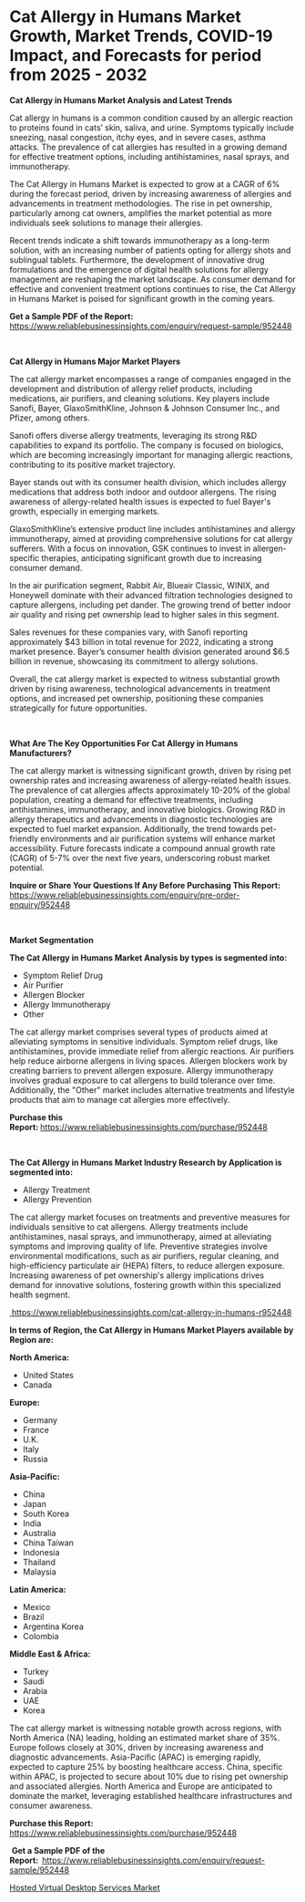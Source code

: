 <p><h1>Cat Allergy in Humans Market Growth, Market Trends, COVID-19 Impact, and Forecasts for period from 2025 - 2032</h1></p><p><strong>Cat Allergy in Humans Market Analysis and Latest Trends</strong></p>
<p><p>Cat allergy in humans is a common condition caused by an allergic reaction to proteins found in cats’ skin, saliva, and urine. Symptoms typically include sneezing, nasal congestion, itchy eyes, and in severe cases, asthma attacks. The prevalence of cat allergies has resulted in a growing demand for effective treatment options, including antihistamines, nasal sprays, and immunotherapy.</p><p>The Cat Allergy in Humans Market is expected to grow at a CAGR of 6% during the forecast period, driven by increasing awareness of allergies and advancements in treatment methodologies. The rise in pet ownership, particularly among cat owners, amplifies the market potential as more individuals seek solutions to manage their allergies. </p><p>Recent trends indicate a shift towards immunotherapy as a long-term solution, with an increasing number of patients opting for allergy shots and sublingual tablets. Furthermore, the development of innovative drug formulations and the emergence of digital health solutions for allergy management are reshaping the market landscape. As consumer demand for effective and convenient treatment options continues to rise, the Cat Allergy in Humans Market is poised for significant growth in the coming years.</p></p>
<p><strong>Get a Sample PDF of the Report:&nbsp;</strong> <a href="https://www.reliablebusinessinsights.com/enquiry/request-sample/952448?utm_campaign=3260&utm_medium=2&utm_source=Github&utm_content=ia&utm_term=06032025&utm_id=cat-allergy-in-humans">https://www.reliablebusinessinsights.com/enquiry/request-sample/952448</a></p>
<p>&nbsp;</p>
<p><strong>Cat Allergy in Humans Major Market Players</strong></p>
<p><p>The cat allergy market encompasses a range of companies engaged in the development and distribution of allergy relief products, including medications, air purifiers, and cleaning solutions. Key players include Sanofi, Bayer, GlaxoSmithKline, Johnson & Johnson Consumer Inc., and Pfizer, among others.</p><p>Sanofi offers diverse allergy treatments, leveraging its strong R&D capabilities to expand its portfolio. The company is focused on biologics, which are becoming increasingly important for managing allergic reactions, contributing to its positive market trajectory.</p><p>Bayer stands out with its consumer health division, which includes allergy medications that address both indoor and outdoor allergens. The rising awareness of allergy-related health issues is expected to fuel Bayer's growth, especially in emerging markets.</p><p>GlaxoSmithKline’s extensive product line includes antihistamines and allergy immunotherapy, aimed at providing comprehensive solutions for cat allergy sufferers. With a focus on innovation, GSK continues to invest in allergen-specific therapies, anticipating significant growth due to increasing consumer demand.</p><p>In the air purification segment, Rabbit Air, Blueair Classic, WINIX, and Honeywell dominate with their advanced filtration technologies designed to capture allergens, including pet dander. The growing trend of better indoor air quality and rising pet ownership lead to higher sales in this segment.</p><p>Sales revenues for these companies vary, with Sanofi reporting approximately $43 billion in total revenue for 2022, indicating a strong market presence. Bayer’s consumer health division generated around $6.5 billion in revenue, showcasing its commitment to allergy solutions.</p><p>Overall, the cat allergy market is expected to witness substantial growth driven by rising awareness, technological advancements in treatment options, and increased pet ownership, positioning these companies strategically for future opportunities.</p></p>
<p>&nbsp;</p>
<p><strong>What Are The Key Opportunities For Cat Allergy in Humans Manufacturers?</strong></p>
<p><p>The cat allergy market is witnessing significant growth, driven by rising pet ownership rates and increasing awareness of allergy-related health issues. The prevalence of cat allergies affects approximately 10-20% of the global population, creating a demand for effective treatments, including antihistamines, immunotherapy, and innovative biologics. Growing R&D in allergy therapeutics and advancements in diagnostic technologies are expected to fuel market expansion. Additionally, the trend towards pet-friendly environments and air purification systems will enhance market accessibility. Future forecasts indicate a compound annual growth rate (CAGR) of 5-7% over the next five years, underscoring robust market potential.</p></p>
<p><strong>Inquire or Share Your Questions If Any Before Purchasing This Report:</strong> <a href="https://www.reliablebusinessinsights.com/enquiry/pre-order-enquiry/952448?utm_campaign=3260&utm_medium=2&utm_source=Github&utm_content=ia&utm_term=06032025&utm_id=cat-allergy-in-humans">https://www.reliablebusinessinsights.com/enquiry/pre-order-enquiry/952448</a></p>
<p>&nbsp;</p>
<p><strong>Market Segmentation</strong></p>
<p><strong>The Cat Allergy in Humans Market Analysis by types is segmented into:</strong></p>
<p><ul><li>Symptom Relief Drug</li><li>Air Purifier</li><li>Allergen Blocker</li><li>Allergy Immunotherapy</li><li>Other</li></ul></p>
<p><p>The cat allergy market comprises several types of products aimed at alleviating symptoms in sensitive individuals. Symptom relief drugs, like antihistamines, provide immediate relief from allergic reactions. Air purifiers help reduce airborne allergens in living spaces. Allergen blockers work by creating barriers to prevent allergen exposure. Allergy immunotherapy involves gradual exposure to cat allergens to build tolerance over time. Additionally, the "Other" market includes alternative treatments and lifestyle products that aim to manage cat allergies more effectively.</p></p>
<p><strong>Purchase this Report:&nbsp;</strong><a href="https://www.reliablebusinessinsights.com/purchase/952448?utm_campaign=3260&utm_medium=2&utm_source=Github&utm_content=ia&utm_term=06032025&utm_id=cat-allergy-in-humans">https://www.reliablebusinessinsights.com/purchase/952448</a></p>
<p>&nbsp;</p>
<p><strong>The Cat Allergy in Humans Market Industry Research by Application is segmented into:</strong></p>
<p><ul><li>Allergy Treatment</li><li>Allergy Prevention</li></ul></p>
<p><p>The cat allergy market focuses on treatments and preventive measures for individuals sensitive to cat allergens. Allergy treatments include antihistamines, nasal sprays, and immunotherapy, aimed at alleviating symptoms and improving quality of life. Preventive strategies involve environmental modifications, such as air purifiers, regular cleaning, and high-efficiency particulate air (HEPA) filters, to reduce allergen exposure. Increasing awareness of pet ownership's allergy implications drives demand for innovative solutions, fostering growth within this specialized health segment.</p></p>
<p><a href="https://www.reliablebusinessinsights.com/cat-allergy-in-humans-r952448?utm_campaign=3260&utm_medium=2&utm_source=Github&utm_content=ia&utm_term=06032025&utm_id=cat-allergy-in-humans">&nbsp;https://www.reliablebusinessinsights.com/cat-allergy-in-humans-r952448</a></p>
<p><strong>In terms of Region, the Cat Allergy in Humans Market Players available by Region are:</strong></p>
<p>
    <p> <strong> North America: </strong>
        <ul>
            <li>United States</li>
            <li>Canada</li>
        </ul>
        </p> 
    <p> <strong> Europe: </strong>
        <ul>
            <li>Germany</li>
            <li>France</li>
            <li>U.K.</li>
            <li>Italy</li>
            <li>Russia</li>
        </ul>
        </p> 
    <p> <strong> Asia-Pacific: </strong>
        <ul>
            <li>China</li>
            <li>Japan</li>
            <li>South Korea</li>
            <li>India</li>
            <li>Australia</li>
            <li>China Taiwan</li>
            <li>Indonesia</li>
            <li>Thailand</li>
            <li>Malaysia</li>
        </ul>
        </p> 
    <p> <strong> Latin America: </strong>
        <ul>
            <li>Mexico</li>
            <li>Brazil</li>
            <li>Argentina Korea</li>
            <li>Colombia</li>
        </ul>
        </p> 
    <p> <strong> Middle East & Africa: </strong>
        <ul>
            <li>Turkey</li>
            <li>Saudi</li>
            <li>Arabia</li>
            <li>UAE</li>
            <li>Korea</li>
        </ul>
    </p>
    </p>
<p><p>The cat allergy market is witnessing notable growth across regions, with North America (NA) leading, holding an estimated market share of 35%. Europe follows closely at 30%, driven by increasing awareness and diagnostic advancements. Asia-Pacific (APAC) is emerging rapidly, expected to capture 25% by boosting healthcare access. China, specific within APAC, is projected to secure about 10% due to rising pet ownership and associated allergies. North America and Europe are anticipated to dominate the market, leveraging established healthcare infrastructures and consumer awareness.</p></p>
<p><strong>Purchase this Report: </strong><a href="https://www.reliablebusinessinsights.com/purchase/952448?utm_campaign=3260&utm_medium=2&utm_source=Github&utm_content=ia&utm_term=06032025&utm_id=cat-allergy-in-humans">https://www.reliablebusinessinsights.com/purchase/952448</a></p>
<p>&nbsp;<strong>Get a Sample PDF of the Report:&nbsp;&nbsp;</strong><a href="https://www.reliablebusinessinsights.com/enquiry/request-sample/952448?utm_campaign=3260&utm_medium=2&utm_source=Github&utm_content=ia&utm_term=06032025&utm_id=cat-allergy-in-humans">https://www.reliablebusinessinsights.com/enquiry/request-sample/952448</a></p>
<p><strong></strong></p>
<p><p><a href="https://github.com/saeiddaemo/Market-Research-Report-List-1/blob/main/hosted-virtual-desktop-services-market.md?utm_campaign=3260&utm_medium=2&utm_source=Github&utm_content=ia&utm_term=06032025&utm_id=cat-allergy-in-humans">Hosted Virtual Desktop Services Market</a></p></p>